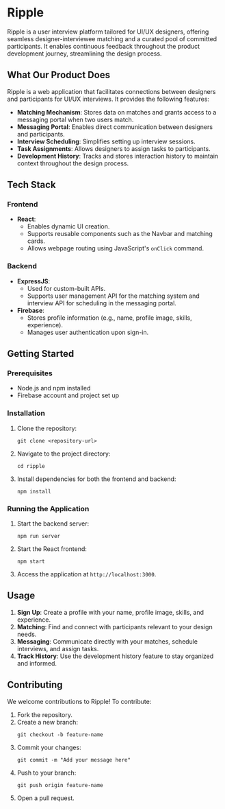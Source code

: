 <h1>Ripple</h1>
<p>Ripple is a user interview platform tailored for UI/UX designers, offering seamless designer-interviewee matching and a curated pool of committed participants. It enables continuous feedback throughout the product development journey, streamlining the design process.</p>

<h2>What Our Product Does</h2>
<p>Ripple is a web application that facilitates connections between designers and participants for UI/UX interviews. It provides the following features:</p>
    <ul>
        <li><strong>Matching Mechanism</strong>: Stores data on matches and grants access to a messaging portal when two users match.</li>
        <li><strong>Messaging Portal</strong>: Enables direct communication between designers and participants.</li>
        <li><strong>Interview Scheduling</strong>: Simplifies setting up interview sessions.</li>
        <li><strong>Task Assignments</strong>: Allows designers to assign tasks to participants.</li>
        <li><strong>Development History</strong>: Tracks and stores interaction history to maintain context throughout the design process.</li>
    </ul>

  <h2>Tech Stack</h2>
  <h3>Frontend</h3>
  <ul>
      <li><strong>React</strong>:
          <ul>
              <li>Enables dynamic UI creation.</li>
              <li>Supports reusable components such as the Navbar and matching cards.</li>
              <li>Allows webpage routing using JavaScript's <code>onClick</code> command.</li>
          </ul>
      </li>
  </ul>
  <h3>Backend</h3>
  <ul>
      <li><strong>ExpressJS</strong>:
          <ul>
              <li>Used for custom-built APIs.</li>
              <li>Supports user management API for the matching system and interview API for scheduling in the messaging portal.</li>
          </ul>
      </li>
      <li><strong>Firebase</strong>:
          <ul>
              <li>Stores profile information (e.g., name, profile image, skills, experience).</li>
              <li>Manages user authentication upon sign-in.</li>
          </ul>
      </li>
  </ul>

  <h2>Getting Started</h2>
  <h3>Prerequisites</h3>
  <ul>
      <li>Node.js and npm installed</li>
      <li>Firebase account and project set up</li>
  </ul>
  
  <h3>Installation</h3>
  <ol>
      <li>Clone the repository:
          <pre><code>git clone &lt;repository-url&gt;</code></pre>
      </li>
      <li>Navigate to the project directory:
          <pre><code>cd ripple</code></pre>
      </li>
      <li>Install dependencies for both the frontend and backend:
          <pre><code>npm install</code></pre>
      </li>
  </ol>

  <h3>Running the Application</h3>
  <ol>
      <li>Start the backend server:
          <pre><code>npm run server</code></pre>
      </li>
      <li>Start the React frontend:
          <pre><code>npm start</code></pre>
      </li>
      <li>Access the application at <code>http://localhost:3000</code>.</li>
  </ol>

  <h2>Usage</h2>
  <ol>
      <li><strong>Sign Up</strong>: Create a profile with your name, profile image, skills, and experience.</li>
      <li><strong>Matching</strong>: Find and connect with participants relevant to your design needs.</li>
      <li><strong>Messaging</strong>: Communicate directly with your matches, schedule interviews, and assign tasks.</li>
      <li><strong>Track History</strong>: Use the development history feature to stay organized and informed.</li>
  </ol>

  <h2>Contributing</h2>
  <p>We welcome contributions to Ripple! To contribute:</p>
  <ol>
      <li>Fork the repository.</li>
      <li>Create a new branch:
          <pre><code>git checkout -b feature-name</code></pre>
      </li>
      <li>Commit your changes:
          <pre><code>git commit -m "Add your message here"</code></pre>
      </li>
      <li>Push to your branch:
          <pre><code>git push origin feature-name</code></pre>
      </li>
      <li>Open a pull request.</li>
  </ol>
